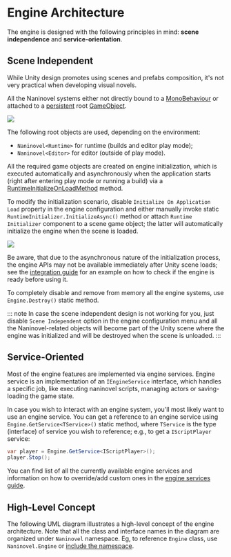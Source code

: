 ﻿# Engine Architecture

The engine is designed with the following principles in mind: **scene independence** and **service-orientation**.

## Scene Independent

While Unity design promotes using scenes and prefabs composition, it's not very practical when developing visual novels. 

All the Naninovel systems either not directly bound to a [MonoBehaviour]( https://docs.unity3d.com/ScriptReference/MonoBehaviour.html) or attached to a [persistent](https://docs.unity3d.com/ScriptReference/Object.DontDestroyOnLoad.html) root [GameObject]( https://docs.unity3d.com/ScriptReference/GameObject.html).

![](https://i.gyazo.com/6802b8c4bce20ca158bb757d12ef6c1a.png)

The following root objects are used, depending on the environment:
- `Naninovel<Runtime>` for runtime (builds and editor play mode);
- `Naninovel<Editor>` for editor (outside of play mode).

All the required game objects are created on engine initialization, which is executed automatically and asynchronously when the application starts (right after entering play mode or running a build) via a [RuntimeInitializeOnLoadMethod]( https://docs.unity3d.com/ScriptReference/RuntimeInitializeOnLoadMethodAttribute.html) method.

To modify the initialization scenario, disable `Initialize On Application Load` property in the engine configuration and either manually invoke static `RuntimeInitializer.InitializeAsync()` method or attach `Runtime Initializer` component to a scene game object; the latter will automatically initialize the engine when the scene is loaded.

![](https://i.gyazo.com/6349692c2e2036e908e41c3d89509102.png)

Be aware, that due to the asynchronous nature of the initialization process, the engine APIs may not be available immediately after Unity scene loads; see the [integration guide](/guide/integration-options.md#manual-initialization) for an example on how to check if the engine is ready before using it.

To completely disable and remove from memory all the engine systems, use `Engine.Destroy()` static method.

::: note
In case the scene independent design is not working for you, just disable `Scene Independent` option in the engine configuration menu and all the Naninovel-related objects will become part of the Unity scene where the engine was initialized and will be destroyed when the scene is unloaded.
:::

## Service-Oriented

Most of the engine features are implemented via engine services. Engine service is an implementation of an `IEngineService` interface, which handles a specific job, like executing naninovel scripts, managing actors or saving-loading the game state.

In case you wish to interact with an engine system, you'll most likely want to use an engine service. You can get a reference to an engine service using `Engine.GetService<TService>()` static method, where `TService` is the type (interface) of service you wish to reference; e.g., to get a `IScriptPlayer` service:

```csharp
var player = Engine.GetService<IScriptPlayer>();
player.Stop();
```
You can find list of all the currently available engine services and information on how to override/add custom ones in the [engine services guide](/guide/engine-services.md).

## High-Level Concept

The following UML diagram illustrates a high-level concept of the engine architecture. Note that all the class and interface names in the diagram are organized under `Naninovel` namespace. Eg, to reference `Engine` class, use `Naninovel.Engine` or [include the namespace](https://docs.microsoft.com/en-us/dotnet/csharp/programming-guide/namespaces/using-namespaces).

<object style="width:100%; max-width:699px" data="/engine-design.svg" type="image/svg+xml"></object>
